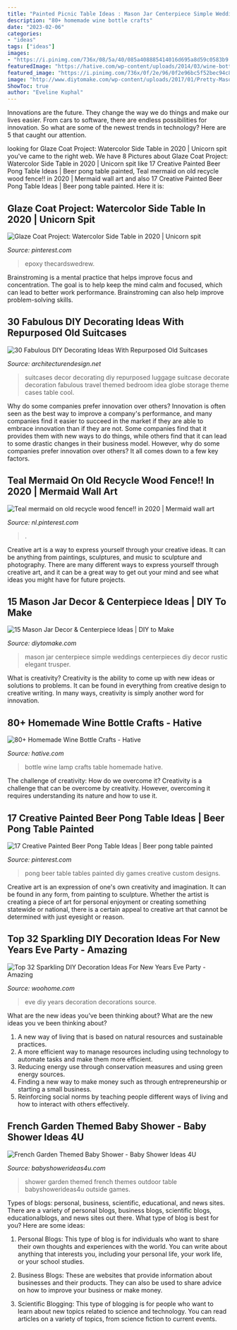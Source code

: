 ```yaml
---
title: "Painted Picnic Table Ideas : Mason Jar Centerpiece Simple Weddings Centerpieces Diy Decor Rustic Elegant Trusper"
description: "80+ homemade wine bottle crafts"
date: "2023-02-06"
categories:
- "ideas"
tags: ["ideas"]
images:
- "https://i.pinimg.com/736x/08/5a/40/085a408885414016d695a8d59c0583b9.jpg"
featuredImage: "https://hative.com/wp-content/uploads/2014/03/wine-bottle-crafts/4-wine-bottle-craft-table-lamp.jpg"
featured_image: "https://i.pinimg.com/736x/0f/2e/96/0f2e96bc5f52bec94c83d6687d9cd990.jpg"
image: "http://www.diytomake.com/wp-content/uploads/2017/01/Pretty-Mason-Jar-Wedding-Ideas.jpg"
ShowToc: true
author: "Eveline Kuphal"
---
```



Innovations are the future. They change the way we do things and make our lives easier. From cars to software, there are endless possibilities for innovation. So what are some of the newest trends in technology? Here are 5 that caught our attention.

	

		
looking for Glaze Coat Project: Watercolor Side Table in 2020 | Unicorn spit you've came to the right web. We have 8 Pictures about Glaze Coat Project: Watercolor Side Table in 2020 | Unicorn spit like 17 Creative Painted Beer Pong Table Ideas | Beer pong table painted, Teal mermaid on old recycle wood fence!! in 2020 | Mermaid wall art and also 17 Creative Painted Beer Pong Table Ideas | Beer pong table painted. Here it is:
		
    
## Glaze Coat Project: Watercolor Side Table In 2020 | Unicorn Spit

<img loading=lazy src="https://i.pinimg.com/736x/0f/2e/96/0f2e96bc5f52bec94c83d6687d9cd990.jpg" onerror="this.onerror=null;this.src='https://tse4.mm.bing.net/th?id=OIP.xW63rOHIYypUhc3kpXsQBwHaLG&amp;pid=15.1';" alt="Glaze Coat Project: Watercolor Side Table in 2020 | Unicorn spit">

_Source: pinterest.com_

>epoxy thecardswedrew. 

	

Brainstroming is a mental practice that helps improve focus and concentration. The goal is to help keep the mind calm and focused, which can lead to better work performance. Brainstroming can also help improve problem-solving skills.

    
## 30 Fabulous DIY Decorating Ideas With Repurposed Old Suitcases

<img loading=lazy src="http://cdn.architecturendesign.net/wp-content/uploads/2015/07/AD-Old-Suitcases-Decor-18.jpg" onerror="this.onerror=null;this.src='https://tse2.mm.bing.net/th?id=OIP.YJRZxwZMXK32rv2SYXByBgHaJ4&amp;pid=15.1';" alt="30 Fabulous DIY Decorating Ideas With Repurposed Old Suitcases">

_Source: architecturendesign.net_

>suitcases decor decorating diy repurposed luggage suitcase decorate decoration fabulous travel themed bedroom idea globe storage theme cases table cool. 

	

Why do some companies prefer innovation over others?
Innovation is often seen as the best way to improve a company's performance, and many companies find it easier to succeed in the market if they are able to embrace innovation than if they are not. Some companies find that it provides them with new ways to do things, while others find that it can lead to some drastic changes in their business model. However, why do some companies prefer innovation over others? It all comes down to a few key factors.

    
## Teal Mermaid On Old Recycle Wood Fence!! In 2020 | Mermaid Wall Art

<img loading=lazy src="https://i.pinimg.com/736x/a6/03/ee/a603ee88df9f0b5137fe9354becafd51.jpg" onerror="this.onerror=null;this.src='https://tse4.mm.bing.net/th?id=OIP.YeDBiukvVx-J9USLZUf9ogHaNL&amp;pid=15.1';" alt="Teal mermaid on old recycle wood fence!! in 2020 | Mermaid wall art">

_Source: nl.pinterest.com_

>. 

	

Creative art is a way to express yourself through your creative ideas. It can be anything from paintings, sculptures, and music to sculpture and photography. There are many different ways to express yourself through creative art, and it can be a great way to get out your mind and see what ideas you might have for future projects.

    
## 15 Mason Jar Decor &amp; Centerpiece Ideas | DIY To Make

<img loading=lazy src="http://www.diytomake.com/wp-content/uploads/2017/01/Pretty-Mason-Jar-Wedding-Ideas.jpg" onerror="this.onerror=null;this.src='https://tse3.mm.bing.net/th?id=OIP.ORankv924w_8iSo1oLL11wHaJ9&amp;pid=15.1';" alt="15 Mason Jar Decor &amp; Centerpiece Ideas | DIY to Make">

_Source: diytomake.com_

>mason jar centerpiece simple weddings centerpieces diy decor rustic elegant trusper. 

	

What is creativity?
Creativity is the ability to come up with new ideas or solutions to problems. It can be found in everything from creative design to creative writing. In many ways, creativity is simply another word for innovation.

    
## 80+ Homemade Wine Bottle Crafts - Hative

<img loading=lazy src="https://hative.com/wp-content/uploads/2014/03/wine-bottle-crafts/4-wine-bottle-craft-table-lamp.jpg" onerror="this.onerror=null;this.src='https://tse3.mm.bing.net/th?id=OIP.sqKxYqeKa0M05CFXtmLPLAHaJ4&amp;pid=15.1';" alt="80+ Homemade Wine Bottle Crafts - Hative">

_Source: hative.com_

>bottle wine lamp crafts table homemade hative. 

	

The challenge of creativity: How do we overcome it?
Creativity is a challenge that can be overcome by creativity. However, overcoming it requires understanding its nature and how to use it.

    
## 17 Creative Painted Beer Pong Table Ideas | Beer Pong Table Painted

<img loading=lazy src="https://i.pinimg.com/736x/08/5a/40/085a408885414016d695a8d59c0583b9.jpg" onerror="this.onerror=null;this.src='https://tse3.mm.bing.net/th?id=OIP.P2rXk-C7Q47Dz7OzjJjDTQHaNK&amp;pid=15.1';" alt="17 Creative Painted Beer Pong Table Ideas | Beer pong table painted">

_Source: pinterest.com_

>pong beer table tables painted diy games creative custom designs. 

	

Creative art is an expression of one's own creativity and imagination. It can be found in any form, from painting to sculpture. Whether the artist is creating a piece of art for personal enjoyment or creating something statewide or national, there is a certain appeal to creative art that cannot be determined with just eyesight or reason.

    
## Top 32 Sparkling DIY Decoration Ideas For New Years Eve Party - Amazing

<img loading=lazy src="https://www.woohome.com/wp-content/uploads/2013/12/diy-new-year-eve-decorations-21-2.jpg" onerror="this.onerror=null;this.src='https://tse4.mm.bing.net/th?id=OIP.f8hsdleHANwB8YE46GU2bgHaLE&amp;pid=15.1';" alt="Top 32 Sparkling DIY Decoration Ideas For New Years Eve Party - Amazing">

_Source: woohome.com_

>eve diy years decoration decorations source. 

	

What are the new ideas you’ve been thinking about?
What are the new ideas you ve been thinking about? 

1. A new way of living that is based on natural resources and sustainable practices. 
2. A more efficient way to manage resources including using technology to automate tasks and make them more efficient. 
3. Reducing energy use through conservation measures and using green energy sources. 
4. Finding a new way to make money such as through entrepreneurship or starting a small business. 
5. Reinforcing social norms by teaching people different ways of living and how to interact with others effectively.

    
## French Garden Themed Baby Shower - Baby Shower Ideas 4U

<img loading=lazy src="https://babyshowerideas4u.com/wp-content/uploads/2014/08/French-Garden-Themed-Baby-Shower-food.jpg" onerror="this.onerror=null;this.src='https://tse4.mm.bing.net/th?id=OIP.lKxXrSLzYv4qt6CLCObJAwHaLI&amp;pid=15.1';" alt="French Garden Themed Baby Shower - Baby Shower Ideas 4U">

_Source: babyshowerideas4u.com_

>shower garden themed french themes outdoor table babyshowerideas4u outside games. 

	

Types of blogs: personal, business, scientific, educational, and news sites.
There are a variety of personal blogs, business blogs, scientific blogs, educationalblogs, and news sites out there. What type of blog is best for you? Here are some ideas:
1. Personal Blogs: This type of blog is for individuals who want to share their own thoughts and experiences with the world. You can write about anything that interests you, including your personal life, your work life, or your school studies.

2. Business Blogs: These are websites that provide information about businesses and their products. They can also be used to share advice on how to improve your business or make money.

3. Scientific Blogging: This type of blogging is for people who want to learn about new topics related to science and technology. You can read articles on a variety of topics, from science fiction to current events.


